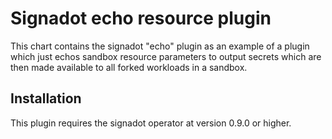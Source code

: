 # Signadot echo resource plugin

This chart contains the signadot "echo" plugin as an example
of a plugin which just echos sandbox resource parameters to
output secrets which are then made available to all forked 
workloads in a sandbox.

## Installation

This plugin requires the signadot operator at version 0.9.0 
or higher.



